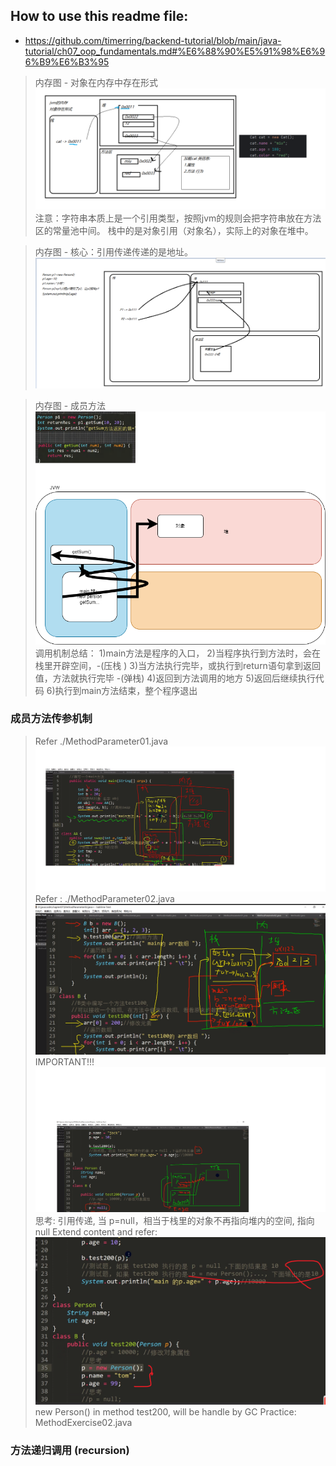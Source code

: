 ## How to use this readme file:
* https://github.com/timerring/backend-tutorial/blob/main/java-tutorial/ch07_oop_fundamentals.md#%E6%88%90%E5%91%98%E6%96%B9%E6%B3%95

> 内存图 - 对象在内存中存在形式
> !["对象在内存中存在形式"](img01.jpg)
> 注意：字符串本质上是一个引用类型，按照jvm的规则会把字符串放在方法区的常量池中间。 
> 栈中的是对象引用（对象名），实际上的对象在堆中。

> 内存图 - 核心：引用传递传递的是地址。
> ![""](img02.png)
 
> 内存图 - 成员方法
> !["方法的调用机制原理"](img03.png)
> 调用机制总结： 1)main方法是程序的入口，
> 2)当程序执行到方法时，会在栈里开辟空间，-(压栈 ) 3)当方法执行完毕，或执行到return语句拿到返回值，方法就执行完毕 -(弹栈) 4)返回到方法调用的地方 5)返回后继续执行代码
> 6)执行到main方法结束，整个程序退出
>

### 成员方法传参机制
>  Refer ./MethodParameter01.java 
> ![](./04-methodparameter.png)
> Refer : ./MethodParameter02.java
>![](./05-methodparameter.png)
> IMPORTANT!!! ![](./06-methodparamter.png) 思考: 引用传递, 当 p=null，相当于栈里的对象不再指向堆内的空间, 指向null
> Extend content and refer: ![](./07-methodparameter.png) new Person() in method test200, will be handle by GC
Practice: MethodExercise02.java

### 方法递归调用 (recursion)


